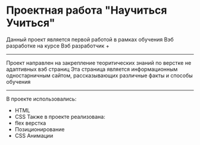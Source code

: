 # Проектная работа "Научиться Учиться"
Данный проект является первой работой в рамках обучения Вэб разработке на курсе Вэб разработчик +
____
Проект направлен на закрепление теоритических знаний по верстке не адаптивных вэб страниц
Эта страница является информационным одностарничным сайтом, рассказывающих различные факты и способы обучения
____
В проекте использовались:
- HTML
- CSS
Также в проекте реализована:
- flex верстка
- Позиционирование
- CSS Анимации
